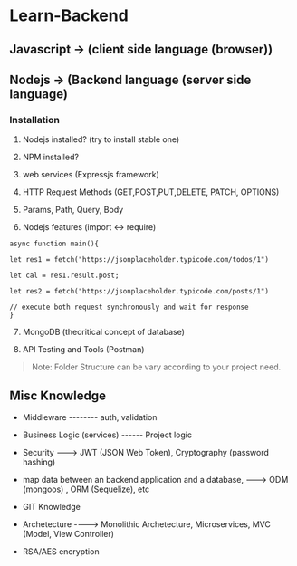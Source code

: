 # Learn-Backend

## Javascript -> (client side language (browser))

## Nodejs -> (Backend language (server side language)

### Installation

1. Nodejs installed? (try to install stable one)

2. NPM installed?

3. web services (Expressjs framework)

4. HTTP Request Methods (GET,POST,PUT,DELETE, PATCH, OPTIONS)

5. Params, Path, Query, Body

6. Nodejs features (import <-> require)

```
async function main(){

let res1 = fetch("https://jsonplaceholder.typicode.com/todos/1")

let cal = res1.result.post;

let res2 = fetch("https://jsonplaceholder.typicode.com/posts/1")

// execute both request synchronously and wait for response
}
```

7. MongoDB (theoritical concept of database)

8. API Testing and Tools (Postman)

> Note: Folder Structure can be vary according to your project need.

## Misc Knowledge

- Middleware -------- auth, validation

- Business Logic (services) ------ Project logic

- Security ---> JWT (JSON Web Token), Cryptography (password hashing)

- map data between an backend application and a database, ---> ODM (mongoos) , ORM (Sequelize), etc

- GIT Knowledge

- Archetecture ----> Monolithic Archetecture, Microservices, MVC (Model, View Controller)

- RSA/AES encryption

